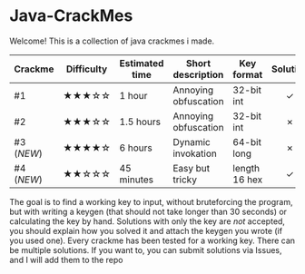 # Java-CrackMes
Welcome! This is a collection of java crackmes i made.

| Crackme       | Difficulty    | Estimated time | Short description    | Key format    | Solution |
| ------------- | ------------- | -------------- | -------------------- | ------------- | :------: |
| #1            | ★★★☆☆       | 1 hour         | Annoying obfuscation | 32-bit int    | ✓        |
| #2            | ★★★☆☆       | 1.5 hours      | Annoying obfuscation | 32-bit int    | ✗        |
| #3 (*NEW*)    | ★★★★☆       | 6 hours        | Dynamic invokation   | 64-bit long   | ✗        |
| #4 (*NEW*)    | ★★☆☆☆       | 45 minutes     | Easy but tricky      | length 16 hex | ✓        |

The goal is to find a working key to input, without bruteforcing the program, but with writing a keygen (that should not take longer than 30 seconds) or calculating the key by hand. Solutions with only the key are *not* accepted, you should explain how you solved it and attach the keygen you wrote (if you used one). Every crackme has been tested for a working key. There can be multiple solutions. If you want to, you can submit solutions via Issues, and I will add them to the repo
